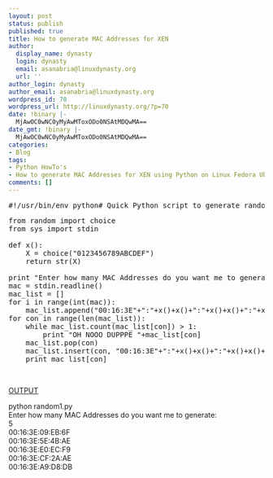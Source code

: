 ```yaml
---
layout: post
status: publish
published: true
title: How to generate MAC Addresses for XEN
author:
  display_name: dynasty
  login: dynasty
  email: asanabria@linuxdynasty.org
  url: ''
author_login: dynasty
author_email: asanabria@linuxdynasty.org
wordpress_id: 70
wordpress_url: http://linuxdynasty.org/?p=70
date: !binary |-
  MjAwOC0wNC0yMyAwMToxODo0NSAtMDQwMA==
date_gmt: !binary |-
  MjAwOC0wNC0yMyAwMToxODo0NSAtMDQwMA==
categories:
- Blog
tags:
- Python HowTo's
- How to generate MAC Addresses for XEN using Python on Linux Fedora Ubuntu Centos
comments: []
---
```

<pre>#!/usr/bin/env python# Quick Python script to generate random valid MAC address for XEN Domains#Copyright (C) 2008 Allen Sanabria #This program is free software; you can redistribute it and/or modify#it under the terms of the GNU General Public License as published by#the Free Software Foundation; either version 2 of the License, or#(at your option) any later version. #This program is distributed in the hope that it will be useful,#but WITHOUT ANY WARRANTY; without even the implied warranty of#MERCHANTABILITY or FITNESS FOR A PARTICULAR PURPOSE. See the#GNU General Public License for more details. #You should have received a copy of the GNU General Public License along#with this program; if not, write to the Free Software Foundation, Inc.,#51 Franklin Street, Fifth Floor, Boston, MA 02110-1301 USA.# This address range is reserved for use by Xen 00:16:3E# I'm importing the function choice of the random module# The reason for this is so that it will pick a random character from the string I gave it to generate a valid MAC for XEN</pre>
<pre>from random import choice
from sys import stdin

def x():  
    X = choice("0123456789ABCDEF")  
    return str(X)

print "Enter how many MAC Addresses do you want me to generate: "
mac = stdin.readline()
mac_list = []
for i in range(int(mac)):  
    mac_list.append("00:16:3E"+":"+x()+x()+":"+x()+x()+":"+x()+x())
for con in range(len(mac_list)):  
    while mac_list.count(mac_list[con]) &gt; 1:    
        print "OH NOOO DUPPPE "+mac_list[con]    
    mac_list.pop(con)    
    mac_list.insert(con, "00:16:3E"+":"+x()+x()+":"+x()+x()+":"+x()+x())  
    print mac_list[con]</pre>
<p>&nbsp;</p>
<p><span style="text-decoration: underline;">OUTPUT</span></p>
<div>python random1.py</div>
<div>Enter how many MAC Addresses do you want me to generate:</div>
<div>5</div>
<div>00:16:3E:09:EB:6F</div>
<div>00:16:3E:5E:4B:AE</div>
<div>00:16:3E:E0:EC:F9</div>
<div>00:16:3E:CF:2A:AE</div>
<div>00:16:3E:A9:D8:DB</div>

